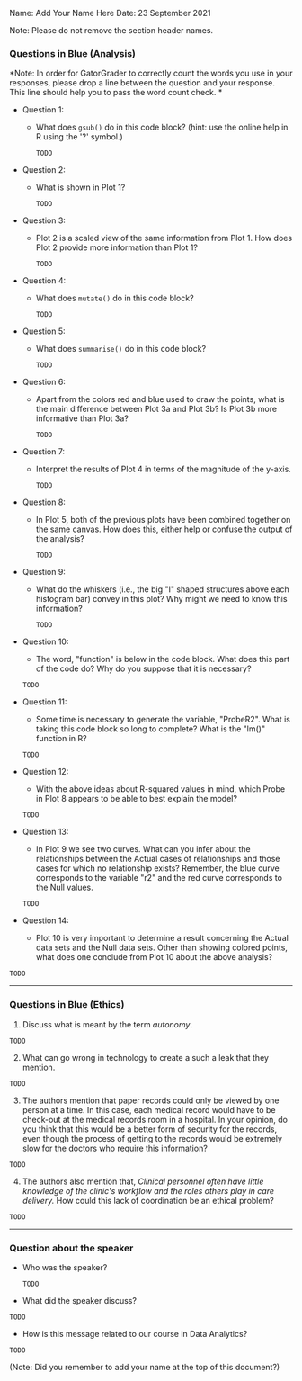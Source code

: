Name: Add Your Name Here
Date: 23 September 2021

Note: Please do not remove the section header names.

### Questions in Blue (Analysis)
*Note: In order for GatorGrader to correctly count the words you use in your responses, please drop a line between the question and your response. This line should help you to pass the word count check.
*

 - Question 1:

   - What does `gsub()` do in this code block? (hint: use the online help in R using the '?' symbol.)

	 `TODO`

 - Question 2:

   - What is shown in Plot 1?

	 `TODO`

 - Question 3:

   - Plot 2 is a scaled view of the same information from Plot 1. How does Plot 2 provide more information than Plot 1?

	 `TODO`

 - Question 4:

   - What does `mutate()` do in this code block?

	 `TODO`

 - Question 5:

   - What does `summarise()` do in this code block?

	 `TODO`

 - Question 6:

   - Apart from the colors red and blue used to draw the points, what is the main difference between Plot 3a and Plot 3b? Is Plot 3b more informative than Plot 3a?

	 `TODO`

 - Question 7:

   - Interpret the results of Plot 4 in terms of the magnitude of the y-axis.

	 `TODO`

 - Question 8:

   - In Plot 5, both of the previous plots have been combined together on the same canvas. How does this, either help or confuse the output of the analysis?

	 `TODO`

 - Question 9:

   - What do the whiskers (i.e., the big "I" shaped structures above each histogram bar) convey in this plot? Why might we need to know this information?

	 `TODO`

 - Question 10:

   -  The word, "function" is below in the code block. What does this part of the code do? Why do you suppose that it is necessary?

	 `TODO`

 - Question 11:

   -  Some time is necessary to generate the variable, "ProbeR2". What is taking this code block so long to complete? What is the "lm()" function in R?

	 `TODO`

 - Question 12:

   -  With the above ideas about R-squared values in mind, which Probe in Plot 8 appears to be able to best explain the model?

	 `TODO`

 - Question 13:

   -  In Plot 9 we see two curves. What can you infer about the relationships between the Actual cases of relationships and those cases for which no relationship exists? Remember, the blue curve corresponds to the variable "r2" and the red curve corresponds to the Null values.

	 `TODO`

 - Question 14:

   -  Plot 10 is very important to determine a result concerning the Actual data sets and the Null data sets. Other than showing colored points, what does one conclude from Plot 10 about the above analysis?

  `TODO`

---

### Questions in Blue (Ethics)

 1. Discuss what is meant by the term _autonomy_.

  `TODO`

 2. What can go wrong in technology to create a such a leak that they mention.

  `TODO`

 3. The authors mention that paper records could only be viewed by one person at a time. In this case, each medical record would have to be check-out at the medical records room in a hospital. In your opinion, do you think that this would be a better form of security for the records, even though the process of getting to the records would be extremely slow for the doctors who require this information?

  `TODO`

 4. The authors also mention that, _Clinical personnel often have little knowledge of the clinic's workflow and the roles others play in care delivery._ How could this lack of coordination be an ethical problem?

  `TODO`

---

### Question about the speaker

 - Who was the speaker?

   `TODO`


 - What did the speaker discuss?

  `TODO`


 - How is this message related to our course in Data Analytics?

  `TODO`


(Note: Did you remember to add your name at the top of this document?)
